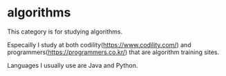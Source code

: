 # algorithms

This category is for studying algorithms.

Especailly I study at both codility(https://www.codility.com/) and programmers(https://programmers.co.kr/) that are algorithm training sites.

Languages I usually use are Java and Python.
